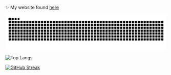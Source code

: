 ✨ My website found [here](https://www.timjacksonm.com/)

<picture>
  <source media="(prefers-color-scheme: dark)" srcset="https://raw.githubusercontent.com/timjacksonm/timjacksonm/snkoutput/github-snake-dark.svg" />
  <source media="(prefers-color-scheme: light)" srcset="[github-snake.svg](https://raw.githubusercontent.com/timjacksonm/timjacksonm/snkoutput/github-snake.svg)" />
  <img alt="github-snake" src="github-snake.svg" />
</picture>

![Top Langs](https://github-readme-stats.vercel.app/api/top-langs/?username=timjacksonm&layout=compact&theme=dark)

[![GitHub Streak](https://streak-stats.demolab.com?user=timjacksonm&exclude_days=Sun%2CSat)](https://git.io/streak-stats)
